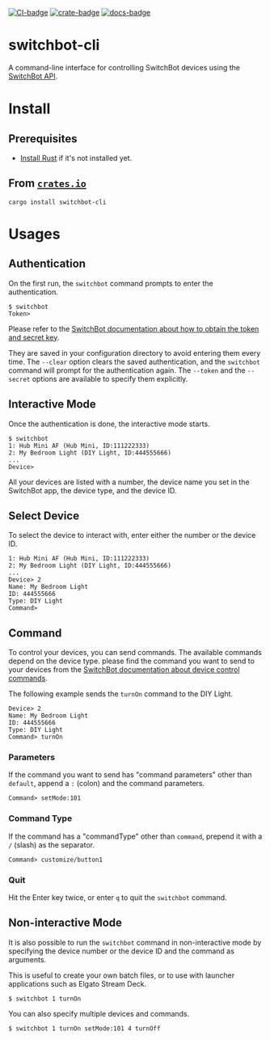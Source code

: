 [![CI-badge]][CI]
[![crate-badge]][crate]
[![docs-badge]][docs]

[CI-badge]: https://github.com/kojiishi/switchbot-rs/actions/workflows/rust-ci.yml/badge.svg
[CI]: https://github.com/kojiishi/switchbot-rs/actions/workflows/rust-ci.yml
[crate-badge]: https://img.shields.io/crates/v/switchbot-cli.svg
[crate]: https://crates.io/crates/switchbot-cli
[docs-badge]: https://docs.rs/switchbot-cli/badge.svg
[docs]: https://docs.rs/switchbot-cli/

# switchbot-cli

A command-line interface for controlling SwitchBot devices
using the [SwitchBot API].

[SwitchBot API]: https://github.com/OpenWonderLabs/SwitchBotAPI

# Install

## Prerequisites

* [Install Rust] if it's not installed yet.

[install Rust]: https://rustup.rs/

## From [`crates.io`][crate]

```shell-session
cargo install switchbot-cli
```

# Usages

## Authentication

On the first run, the `switchbot` command prompts to enter the authentication.
```shell-session
$ switchbot
Token>
```
Please refer to the [SwitchBot documentation about
how to obtain the token and secret key][token-secret].

They are saved in your configuration directory
to avoid entering them every time.
The `--clear` option clears the saved authentication,
and the `switchbot` command will prompt for the authentication again.
The `--token` and the `--secret` options are available
to specify them explicitly.

[token-secret]: https://github.com/OpenWonderLabs/SwitchBotAPI?tab=readme-ov-file#open-token-and-secret-key

## Interactive Mode

Once the authentication is done, the interactive mode starts.
```shell-session
$ switchbot
1: Hub Mini AF (Hub Mini, ID:111222333)
2: My Bedroom Light (DIY Light, ID:444555666)
...
Device>
```
All your devices are listed with a number,
the device name you set in the SwitchBot app,
the device type, and the device ID.

## Select Device

To select the device to interact with,
enter either the number or the device ID.
```shell-session
1: Hub Mini AF (Hub Mini, ID:111222333)
2: My Bedroom Light (DIY Light, ID:444555666)
...
Device> 2
Name: My Bedroom Light
ID: 444555666
Type: DIY Light
Command>
```

## Command

To control your devices, you can send commands.
The available commands depend on the device type.
please find the command you want to send to your devices
from the [SwitchBot documentation about device control commands][send-device-control-commands].

The following example sends the `turnOn` command to the DIY Light.
```shell-session
Device> 2
Name: My Bedroom Light
ID: 444555666
Type: DIY Light
Command> turnOn
```

[send-device-control-commands]: https://github.com/OpenWonderLabs/SwitchBotAPI?tab=readme-ov-file#send-device-control-commands

### Parameters

If the command you want to send has "command parameters" other than `default`,
append a `:` (colon) and the command parameters.
```shell-session
Command> setMode:101
```

### Command Type

If the command has a "commandType" other than `command`,
prepend it with a `/` (slash) as the separator.
```shell-session
Command> customize/button1
```

### Quit

Hit the Enter key twice, or enter `q` to quit the `switchbot` command.

## Non-interactive Mode

It is also possible to run the `switchbot` command in non-interactive mode
by specifying the device number or the device ID and the command as arguments.

This is useful to create your own batch files,
or to use with launcher applications such as Elgato Stream Deck.

```shell-session
$ switchbot 1 turnOn
```
You can also specify multiple devices and commands.
```shell-session
$ switchbot 1 turnOn setMode:101 4 turnOff
```
